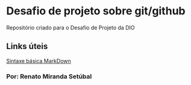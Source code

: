 # Desafio de projeto sobre git/github 
Repositório criado para o Desafio de Projeto da DIO
## Links úteis
[Sintaxe básica MarkDown](https://www.markdownguide.org/basic-syntax/)
### Por: Renato Miranda Setúbal
